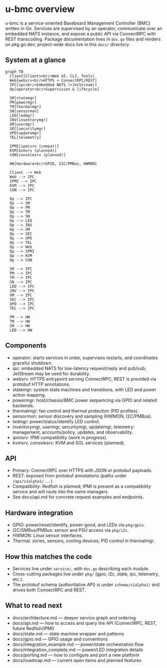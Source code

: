 # u-bmc overview

u-bmc is a service-oriented Baseboard Management Controller (BMC) written in Go. Services are supervised by an operator, communicate over an embedded NATS instance, and expose a public API via ConnectRPC with REST transcoding. Package documentation lives in `doc.go` files and renders on pkg.go.dev; project-wide docs live in this `docs/` directory.

## System at a glance

```mermaid
graph TB
  Client[Clients<br/>Web UI, CLI, Tools]
  Web[websrv<br/>HTTPS + ConnectRPC/REST]
  IPC[ipc<br/>Embedded NATS (+JetStream)]
  Op[operator<br/>Supervision & lifecycle]

  SM[statemgr]
  PM[powermgr]
  TM[thermalmgr]
  SN[sensormon]
  LED[ledmgr]
  INV[inventorymgr]
  UM[usermgr]
  SEC[securitymgr]
  UPD[updatemgr]
  TEL[telemetry]

  IPMI[ipmisrv (compat)]
  KVM[kvmsrv (planned)]
  CON[consolesrv (planned)]

  HW[Hardware<br/>GPIO, I2C/PMBus, HWMON]

  Client --> Web
  Web --> IPC
  IPMI --> IPC
  KVM --> IPC
  CON --> IPC

  Op --> IPC
  Op --> SM
  Op --> PM
  Op --> TM
  Op --> SN
  Op --> LED
  Op --> INV
  Op --> UM
  Op --> SEC
  Op --> UPD
  Op --> TEL
  Op --> Web
  Op --> IPMI
  Op --> KVM
  Op --> CON

  SM --> IPC
  PM --> IPC
  TM --> IPC
  SN --> IPC
  LED --> IPC
  INV --> IPC
  UM --> IPC
  SEC --> IPC
  UPD --> IPC
  TEL --> IPC

  PM --> HW
  TM --> HW
  SN --> HW
  LED --> HW
```

## Components

- operator: starts services in order, supervises restarts, and coordinates graceful shutdown.
- ipc: embedded NATS for low-latency request/reply and pub/sub; JetStream may be used for durability.
- websrv: HTTPS entrypoint serving ConnectRPC; REST is provided via protobuf HTTP annotations.
- statemgr: system state machines and transitions, with LED and power action mapping.
- powermgr: host/chassis/BMC power sequencing via GPIO and related backends.
- thermalmgr: fan control and thermal protection (PID profiles).
- sensormon: sensor discovery and sampling (HWMON, I2C/PMBus).
- ledmgr: power/status/identify LED control.
- inventorymgr, usermgr, securitymgr, updatemgr, telemetry: management, accounts/policy, updates, and observability.
- ipmisrv: IPMI compatibility (work in progress).
- kvmsrv, consolesrv: KVM and SOL services (planned).

## API

- Primary: ConnectRPC over HTTPS with JSON or protobuf payloads.
- REST: exposed from protobuf annotations (paths under `/api/v1alpha1/...`).
- Compatibility: Redfish is planned; IPMI is present as a compatibility service and will route into the same managers.
- See docs/api.md for concrete request examples and endpoints.

## Hardware integration

- GPIO: power/reset/identify, power-good, and LEDs via `pkg/gpio`.
- I2C/SMBus/PMBus: sensor and PSU access via `pkg/i2c`.
- HWMON: Linux sensor interfaces.
- Thermal: zones, sensors, cooling devices; PID control in thermalmgr.

## How this matches the code

- Services live under `service/`, with `doc.go` describing each module.
- Cross-cutting packages live under `pkg/` (gpio, i2c, state, ipc, telemetry, etc.).
- The protobuf schema (authoritative API) is under `schema/v1alpha1/` and drives both ConnectRPC and REST.

## What to read next

- docs/architecture.md — deeper service graph and ordering
- docs/api.md — how to access and query the API (ConnectRPC, REST, future Redfish/IPMI)
- docs/state.md — state machine wrapper and patterns
- docs/gpio.md — GPIO usage and conventions
- docs/integration_example.md — power/state orchestration flow
- docs/integration_complete.md — power/LED integration details
- docs/porting.md — how to configure and port a new platform
- docs/roadmap.md — current open items and planned features
